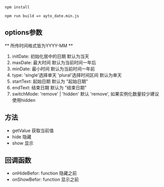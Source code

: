 `npm install `

`npm run build => ayto_date.min.js`

## options参数

** 所传时间格式皆为YYYY-MM **
1. initDate: 初始化居中的日期 默认为当天
2. maxDate: 最大时间 默认为当前时间一年后
3. minDate: 最小时间 默认为当前时间一年前
4. type: 'single'选择单天 'plural'选择时间区间 默认为单天
5. startText: 起始日期 默认为 "起始日期"
6. endText: 结束日期 默认为 "结束日期"
7. switchMode: 'remove' | 'hidden' 默认 'remove', 如果实例化数量较少建议使用hidden

## 方法
- getValue 获取当前值
- hide 隐藏
- show 显示


## 回调函数
- onHideBefor: function 隐藏之前
- onShowBefor: function 显示之前


